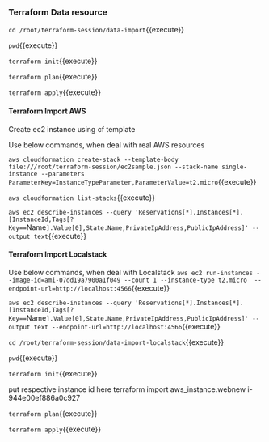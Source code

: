 ### Terraform Data resource ####

`cd /root/terraform-session/data-import`{{execute}}

`pwd`{{execute}}

`terraform init`{{execute}}

`terraform plan`{{execute}}

`terraform apply`{{execute}}



#### Terraform Import AWS #########

Create ec2 instance using cf template

Use below commands, when deal with real AWS resources

`aws cloudformation create-stack --template-body file:///root/terraform-session/ec2sample.json --stack-name single-instance --parameters ParameterKey=InstanceTypeParameter,ParameterValue=t2.micro`{{execute}}

`aws cloudformation list-stacks`{{execute}}

`aws ec2 describe-instances --query 'Reservations[*].Instances[*].[InstanceId,Tags[?Key==`Name`].Value[0],State.Name,PrivateIpAddress,PublicIpAddress]' --output text`{{execute}}



#### Terraform Import Localstack #########

Use below commands, when deal with Localstack
`aws ec2 run-instances --image-id=ami-07dd19a7900a1f049 --count 1 --instance-type t2.micro  --endpoint-url=http://localhost:4566`{{execute}}

`aws ec2 describe-instances --query 'Reservations[*].Instances[*].[InstanceId,Tags[?Key==`Name`].Value[0],State.Name,PrivateIpAddress,PublicIpAddress]' --output text --endpoint-url=http://localhost:4566`{{execute}}

`cd /root/terraform-session/data-import-localstack`{{execute}}

`pwd`{{execute}}

`terraform init`{{execute}}

put respective instance id here
terraform import aws_instance.webnew i-944e00ef886a0c927

`terraform plan`{{execute}}

`terraform apply`{{execute}}
